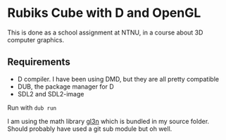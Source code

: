 Rubiks Cube with D and OpenGL
=============================

This is done as a school assignment at NTNU, in a course about 3D computer graphics.

## Requirements

- D compiler. I have been using DMD, but they are all pretty compatible
- DUB, the package manager for D
- SDL2 and SDL2-image

Run with `dub run`

I am using the math library [gl3n](https://github.com/Dav1dde/gl3n) which is bundled in my source folder. Should probably have used a git sub module but oh well.

